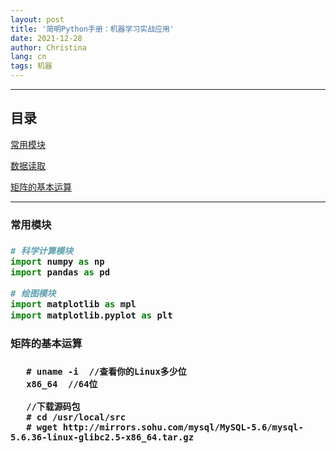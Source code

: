 ```yaml
---
layout: post
title: '简明Python手册：机器学习实战应用'
date: 2021-12-28
author: Christina
lang: cn
tags: 机器
---
```


---

## 目录

<a href="#model">常用模块</a>

<a href="#dataload">数据读取</a>

<a href="#linalg">矩阵的基本运算</a>



------
<h3 id="model"> 常用模块<h3>

```python
# 科学计算模块
import numpy as np
import pandas as pd

# 绘图模块
import matplotlib as mpl
import matplotlib.pyplot as plt
```




<h3 id="linalg"> 矩阵的基本运算 <h3>

 ```shell
    # uname -i  //查看你的Linux多少位  
    x86_64  //64位
    
    //下载源码包
    # cd /usr/local/src
    # wget http://mirrors.sohu.com/mysql/MySQL-5.6/mysql-5.6.36-linux-glibc2.5-x86_64.tar.gz
    
 ```



 